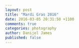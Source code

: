 ```yaml
---
layout: post
title: "Mardi Gras 2016"
date: 2016-03-05 20:31:50 +1100
comments: true
categories: photography
author: Danijel James
published: false
---
```

